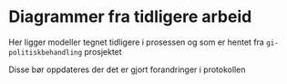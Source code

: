 # Diagrammer fra tidligere arbeid

Her ligger modeller tegnet tidligere i prosessen og som er hentet fra `gi-politiskbehandling` prosjektet

Disse bør oppdateres der det er gjort forandringer i protokollen
